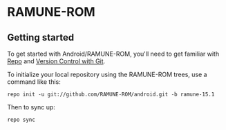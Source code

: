 RAMUNE-ROM
===========

Getting started
---------------

To get started with Android/RAMUNE-ROM, you'll need to get
familiar with [Repo](https://source.android.com/source/using-repo.html) and [Version Control with Git](https://source.android.com/source/version-control.html).

To initialize your local repository using the RAMUNE-ROM trees, use a command like this:
```
repo init -u git://github.com/RAMUNE-ROM/android.git -b ramune-15.1
```
Then to sync up:
```
repo sync
```
